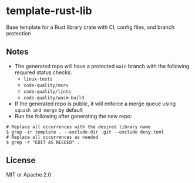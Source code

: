 # template-rust-lib
Base template for a Rust library crate with CI, config files, and branch protection

## Notes
- The generated repo will have a protected `main` branch with the following required status checks:
  - `linux-tests`
  - `code-quality/msrv`
  - `code-quality/lints`
  - `code-quality/wasm-build`
- If the generated repo is public, it will enforce a merge queue using `squash and merge` by default
- Run the following after generating the new repo:
```
# Replace all occurrences with the desired library name
$ grep -ir template . --exclude-dir .git --exclude deny.toml
# Replace all occurrences as needed
$ grep -r "EDIT AS NEEDED" .
```

## License

MIT or Apache 2.0
